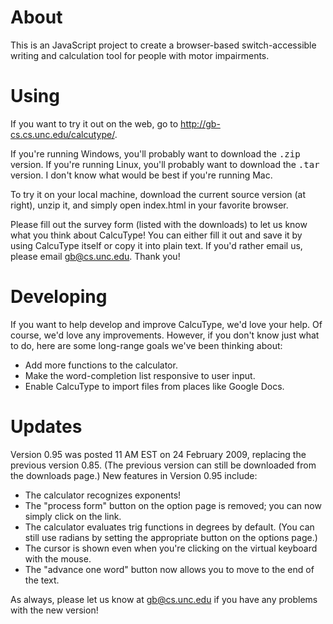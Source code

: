 # About #
This is an JavaScript project to create a browser-based switch-accessible writing and calculation tool for people with motor impairments.

# Using #
If you want to try it out on the web, go to http://gb-cs.cs.unc.edu/calcutype/.

If you're running Windows, you'll probably want to download the <tt>.zip</tt> version.  If you're running Linux, you'll probably want to download the <tt>.tar</tt> version.  I don't know what would be best if you're running Mac.

To try it on your local machine, download the current source version (at right), unzip it, and simply open index.html in your favorite browser.

Please fill out the survey form (listed with the downloads) to let us know what you think about CalcuType!  You can either fill it out and save it by using CalcuType itself or copy it into plain text.  If you'd rather email us, please email <gb@cs.unc.edu>.  Thank you!

# Developing #
If you want to help develop and improve CalcuType, we'd love your help.  Of course, we'd love any improvements.  However, if you don't know just what to do, here are some long-range goals we've been thinking about:
  * Add more functions to the calculator.
  * Make the word-completion list responsive to user input.
  * Enable CalcuType to import files from places like Google Docs.

# Updates #
Version 0.95 was posted 11 AM EST on 24 February 2009, replacing the previous version 0.85.  (The previous version can still be downloaded from the downloads page.)  New features in Version 0.95 include:
  * The calculator recognizes exponents!
  * The "process form" button on the option page is removed; you can now simply click on the link.
  * The calculator evaluates trig functions in degrees by default.  (You can still use radians by setting the appropriate button on the options page.)
  * The cursor is shown even when you're clicking on the virtual keyboard with the mouse.
  * The "advance one word" button now allows you to move to the end of the text.

As always, please let us know at gb@cs.unc.edu if you have any problems with the new version!